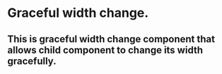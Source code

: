 # Graceful width change.

## This is graceful width change component that allows child component to change its width gracefully. 

